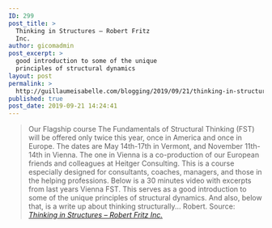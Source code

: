 ```yaml
---
ID: 299
post_title: >
  Thinking in Structures – Robert Fritz
  Inc.
author: gicomadmin
post_excerpt: >
  good introduction to some of the unique
  principles of structural dynamics
layout: post
permalink: >
  http://guillaumeisabelle.com/blogging/2019/09/21/thinking-in-structures-robert-fritz-inc/
published: true
post_date: 2019-09-21 14:24:41
---
```

> Our Flagship course The Fundamentals of Structural Thinking (FST) will be offered only twice this year, once in America and once in Europe. The dates are May 14th-17th in Vermont, and November 11th-14th in Vienna. The one in Vienna is a co-production of our European friends and colleagues at Heitger Consulting. This is a course especially designed for consultants, coaches, managers, and those in the helping professions. Below is a 30 minutes video with excerpts from last years Vienna FST. This serves as a good introduction to some of the unique principles of structural dynamics. And also, below that, is a write up about thinking structurally... Robert. Source: *[Thinking in Structures – Robert Fritz Inc.][1]*

 [1]: https://www.robertfritz.com/wp/thinking-in-structures/